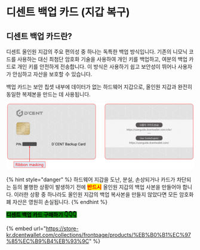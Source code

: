 # 디센트 백업 카드 (지갑 복구)

## 디센트 백업 카드란? <a href="#what-is-a-dcent-backup-card" id="what-is-a-dcent-backup-card"></a>

디센트 올인원 지갑의 주요 편의성 중 하나는 독특한 백업 방식입니다. 기존의 니모닉 코드를 사용하는 대신 최첨단 암호화 기술을 사용하여 개인 키를 백업하고, 여분의 백업 카드로 개인 키를 안전하게 전송합니다. 이 방식은 사용하기 쉽고 보안성이 뛰어나 사용자가 안심하고 자산을 보호할 수 있습니다.

백업 카드는 보안 칩셋 내부에 데이터가 없는 하드웨어 지갑으로, 올인원 지갑과 완전히 동일한 복제본을 만드는 데 사용됩니다.

<div align="left"><img src="../../.gitbook/assets/backupcard01_en.png" alt=""></div>

{% hint style="danger" %}
하드웨어 지갑을 도난, 분실, 손상되거나 카드가 차단되는 등의 불행한 상황이 발생하기 전에 <mark style="color:red;">**반드시**</mark> 올인원 지갑의 백업 사본을 만들어야 합니다. 이러한 상황 중 하나라도 올인원 지갑의 백업 복사본을 만들지 않았다면 모든 암호화폐 자산은 영원히 손실됩니다.
{% endhint %}

<mark style="background-color:green;">**디센트 백업 카드 구매하기  👇👇👇**</mark>

{% embed url="https://store-kr.dcentwallet.com/collections/frontpage/products/%EB%B0%B1%EC%97%85%EC%B9%B4%EB%93%9C" %}

